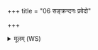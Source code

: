 +++
title = "06 सङ्क्रन्दनः प्रवेदो"

+++
<details><summary>मूलम् (WS)</summary>

सङ्क्रन्दनः प्रवेदो धृष्णुषेणः प्रवेदकृद् बहुधा ग्रामघोषी ।  
श्रेयो वन्वानो वयुनानि विद्वान् कीर्तिं बहुभ्यो वि भज द्विराजे॥ ९ ॥  
श्रेयःकेतो वसुजित् सहीयान् मित्रं दधानस्त्विषितो विपश्चित्।  
अंशूनिव गवाधिषवणे अद्रिर्गव्यं दुन्दुभे अधि नृत्य वेदः ॥ १० ॥
</details>